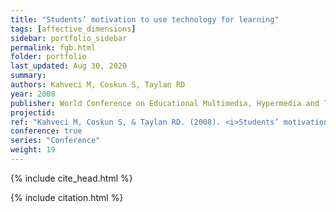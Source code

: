 ```yaml
---
title: "Students’ motivation to use technology for learning"
tags: [affective_dimensions]
sidebar: portfolio_sidebar 
permalink: fgb.html
folder: portfolio
last_updated: Aug 30, 2020
summary:
authors: Kahveci M, Coskun S, Taylan RD
year: 2008
publisher: World Conference on Educational Multimedia, Hypermedia and Telecommunications (ED-MEDIA)
projectid:
ref: "Kahveci M, Coskun S, & Taylan RD. (2008). <i>Students’ motivation to use technology for learning</i>. Paper presented at the World Conference on Educational Multimedia, Hypermedia and Telecommunications (ED-MEDIA). Vienna, Austria. June 30 - July 4, 2008."
conference: true
series: "Conference"
weight: 19
---
```


{% include cite_head.html %}

{% include citation.html %}